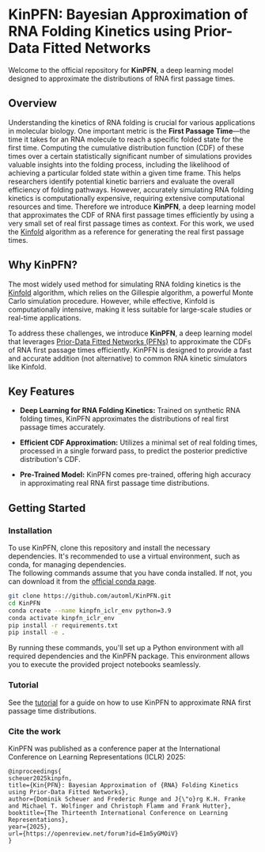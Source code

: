 # KinPFN: Bayesian Approximation of RNA Folding Kinetics using Prior-Data Fitted Networks

Welcome to the official repository for **KinPFN**, a deep learning model designed to approximate the distributions of RNA first passage times.

## Overview

Understanding the kinetics of RNA folding is crucial for various applications in molecular biology. One important metric is the **First Passage Time**—the time it takes for an RNA molecule to reach a specific folded state for the first time. Computing the cumulative distribution function (CDF) of these times over a certain statistically significant number of simulations provides valuable insights into the folding process, including the likelihood of achieving a particular folded state within a given time frame. This helps researchers identify potential kinetic barriers and evaluate the overall efficiency of folding pathways. However, accurately simulating RNA folding kinetics is computationally expensive, requiring extensive computational resources and time. Therefore we introduce **KinPFN**, a deep learning model that approximates the CDF of RNA first passage times efficiently by using a very small set of real first passage times as context. For this work, we used the [Kinfold](https://www.tbi.univie.ac.at/RNA/Kinfold.1.html) algorithm as a reference for generating the real first passage times.

## Why KinPFN?

The most widely used method for simulating RNA folding kinetics is the [Kinfold](https://www.tbi.univie.ac.at/RNA/Kinfold.1.html) algorithm, which relies on the Gillespie algorithm, a powerful Monte Carlo simulation procedure. However, while effective, Kinfold is computationally intensive, making it less suitable for large-scale studies or real-time applications.

To address these challenges, we introduce **KinPFN**, a deep learning model that leverages [Prior-Data Fitted Networks (PFNs)](https://github.com/automl/PFNs) to approximate the CDFs of RNA first passage times efficiently. KinPFN is designed to provide a fast and accurate addition (not alternative) to common RNA kinetic simulators like Kinfold.

## Key Features

- **Deep Learning for RNA Folding Kinetics:** Trained on synthetic RNA folding times, KinPFN approximates the distributions of real first passage times accurately.
  
- **Efficient CDF Approximation:** Utilizes a minimal set of real folding times, processed in a single forward pass, to predict the posterior predictive distribution's CDF.

- **Pre-Trained Model:** KinPFN comes pre-trained, offering high accuracy in approximating real RNA first passage time distributions.


## Getting Started

### Installation

To use KinPFN, clone this repository and install the necessary dependencies. It's recommended to use a virtual environment, such as conda, for managing dependencies.  
The following commands assume that you have conda installed. If not, you can download it from the [official conda page](https://docs.conda.io/en/latest/miniconda.html).
```bash
git clone https://github.com/automl/KinPFN.git
cd KinPFN
conda create --name kinpfn_iclr_env python=3.9
conda activate kinpfn_iclr_env
pip install -r requirements.txt
pip install -e .
```
By running these commands, you'll set up a Python environment with all required dependencies and the KinPFN package. This environment allows you to execute the provided project notebooks seamlessly.

### Tutorial
See the [tutorial](./notebooks/kinpfn_tutorial.ipynb) for a guide on how to use KinPFN to approximate RNA first passage time distributions.


### Cite the work

KinPFN was published as a conference paper at the International Conference on Learning Representations (ICLR) 2025:
```
@inproceedings{
scheuer2025kinpfn,
title={Kin{PFN}: Bayesian Approximation of {RNA} Folding Kinetics using Prior-Data Fitted Networks},
author={Dominik Scheuer and Frederic Runge and J{\"o}rg K.H. Franke and Michael T. Wolfinger and Christoph Flamm and Frank Hutter},
booktitle={The Thirteenth International Conference on Learning Representations},
year={2025},
url={https://openreview.net/forum?id=E1m5yGMOiV}
}
```

